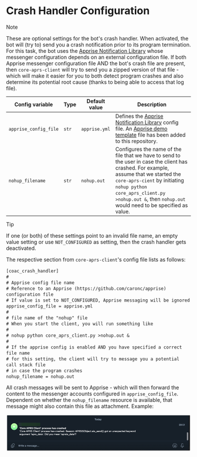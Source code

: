 # Crash Handler Configuration

> [!NOTE]
> These are optional settings for the bot's crash handler. When activated, the bot will (try to) send you a crash notification prior to its program termination. For this task, the bot uses the [Apprise Notification Library](http://www.github.com/caronc/apprise) whose messenger configuration depends on an external configuration file. If both Apprise messenger configuration file AND the bot's crash file are present, then `core-aprs-client` will try to send you a zipped version of that file - which will make it easier for you to both detect program crashes and also determine its potential root cause (thanks to being able to access that log file).

| Config variable       | Type  | Default value | Description                                                                                                                                                                                                                                                                     |
|-----------------------|-------|---------------|---------------------------------------------------------------------------------------------------------------------------------------------------------------------------------------------------------------------------------------------------------------------------------|
| `apprise_config_file` | `str` | `apprise.yml` | Defines the [Apprise Notification Library](http://www.github.com/caronc/apprise) config file. An [Apprise demo template](https://github.com/joergschultzelutter/core-aprs-client/blob/master/src/apprise.yml.TEMPLATE) file has been added to this repository.                  |
| `nohup_filename`      | `str` | `nohup.out`   | Configures the name of the file that we have to send to the user in case the client has crashed. For example, assume that we started the `core-aprs-cient` by initiating `nohup python core_aprs_client.py >nohup.out &`, then `nohup.out` would need to be specified as value. |

> [!TIP]
> If one (or both) of these settings point to an invalid file name, an empty value setting or use `NOT_CONFIGURED` as setting, then the crash handler gets deactivated.

The respective section from `core-aprs-client`'s config file lists as follows:

```
[coac_crash_handler]
#
# Apprise config file name
# Reference to an Apprise (https://github.com/caronc/apprise) configuration file
# If value is set to NOT_CONFIGURED, Apprise messaging will be ignored
apprise_config_file = apprise.yml
#
# file name of the "nohup" file
# When you start the client, you will run something like
#
# nohup python core_aprs_client.py >nohup.out &
#
# If the apprise config is enabled AND you have specified a correct file name
# for this setting, the client will try to message you a potential call stack file
# in case the program crashes
nohup_filename = nohup.out
```

All crash messages will be sent to Apprise - which will then forward the content to the messenger accounts configured in `apprise_config_file`. Dependent on whether the `nohup_filename` resource is available, that message might also contain this file as attachment. Example:

![Crash Example](../../img/crash_example.jpg)